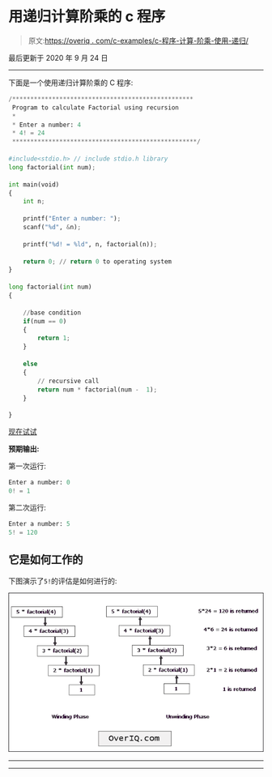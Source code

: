 # 用递归计算阶乘的 c 程序

> 原文:[https://overiq . com/c-examples/c-程序-计算-阶乘-使用-递归/](https://overiq.com/c-examples/c-program-to-calculate-factorial-using-recursion/)

最后更新于 2020 年 9 月 24 日

* * *

下面是一个使用递归计算阶乘的 C 程序:

```py
/**************************************************
 Program to calculate Factorial using recursion 
 * 
 * Enter a number: 4
 * 4! = 24
 ***************************************************/

#include<stdio.h> // include stdio.h library
long factorial(int num);

int main(void)
{    
    int n;

    printf("Enter a number: ");
    scanf("%d", &n);

    printf("%d! = %ld", n, factorial(n));

    return 0; // return 0 to operating system
}

long factorial(int num)
{    

    //base condition
    if(num == 0)
    {
        return 1;
    }

    else
    {
        // recursive call
        return num * factorial(num -  1);
    }

}

```

[现在试试](https://overiq.com/c-online-compiler/2WP/)

**预期输出:**

第一次运行:

```py
Enter a number: 0
0! = 1

```

第二次运行:

```py
Enter a number: 5
5! = 120

```

## 它是如何工作的

下图演示了`5!`的评估是如何进行的:

![Recursion in action](img/e75e3fe84019ac6d979f732440978a14.png "Recursion in action")

* * *

* * *